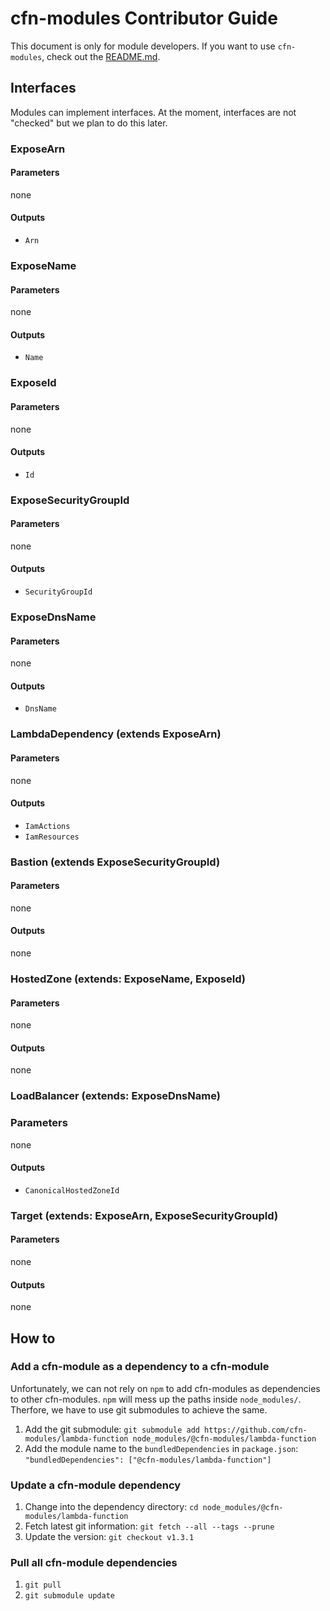 # cfn-modules Contributor Guide
This document is only for module developers. If you want to use `cfn-modules`, check out the [README.md](./README.md).

## Interfaces
Modules can implement interfaces. At the moment, interfaces are not "checked" but we plan to do this later.

### ExposeArn

#### Parameters
none

#### Outputs
* `Arn`

### ExposeName

#### Parameters
none

#### Outputs
* `Name`

### ExposeId

#### Parameters
none

#### Outputs
* `Id`

### ExposeSecurityGroupId

#### Parameters
none

#### Outputs
* `SecurityGroupId`

### ExposeDnsName

#### Parameters
none

#### Outputs
* `DnsName`

### LambdaDependency (extends ExposeArn)

#### Parameters
none

#### Outputs
* `IamActions`
* `IamResources`

### Bastion (extends ExposeSecurityGroupId)

#### Parameters
none

#### Outputs
none

### HostedZone (extends: ExposeName, ExposeId)

#### Parameters
none

#### Outputs
none

### LoadBalancer (extends: ExposeDnsName)

### Parameters
none

#### Outputs
* `CanonicalHostedZoneId`

### Target (extends: ExposeArn, ExposeSecurityGroupId)

#### Parameters
none

#### Outputs
none


## How to

### Add a cfn-module as a dependency to a cfn-module

Unfortunately, we can not rely on `npm` to add cfn-modules as dependencies to other cfn-modules. `npm` will mess up the paths inside `node_modules/`. Therfore, we have to use git submodules to achieve the same.

1. Add the git submodule: `git submodule add https://github.com/cfn-modules/lambda-function node_modules/@cfn-modules/lambda-function`
2. Add the module name to the `bundledDependencies` in `package.json`: `"bundledDependencies": ["@cfn-modules/lambda-function"]`

### Update a cfn-module dependency

1. Change into the dependency directory: `cd node_modules/@cfn-modules/lambda-function`
2. Fetch latest git information: `git fetch --all --tags --prune`
3. Update the version: `git checkout v1.3.1`

### Pull all cfn-module dependencies

1. `git pull`
2. `git submodule update`
